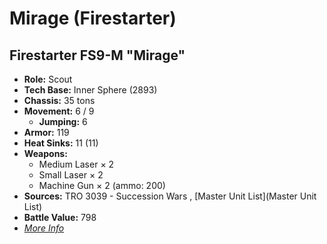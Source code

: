 # Mirage (Firestarter) 

## Firestarter FS9-M "Mirage" 

- **Role:** Scout 
- **Tech Base:** Inner Sphere (2893) 
- **Chassis:** 35 tons 
- **Movement:** 6 / 9 
  - **Jumping:** 6 
- **Armor:** 119 
- **Heat Sinks:** 11 (11) 
- **Weapons:** 
  - Medium Laser × 2 
  - Small Laser × 2 
  - Machine Gun × 2 (ammo: 200) 
- **Sources:** TRO 3039 - Succession Wars , [Master Unit List](Master Unit List) 
- **Battle Value:** 798 
- [*More Info*](firestarter/firestarter_fs9-m.md) 

